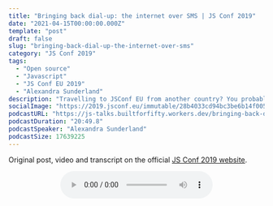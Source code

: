 ```yaml
---
title: "Bringing back dial-up: the internet over SMS | JS Conf 2019"
date: "2021-04-15T00:00:00.000Z"
template: "post"
draft: false
slug: "bringing-back-dial-up-the-internet-over-sms"
category: "JS Conf 2019"
tags:
  - "Open source"
  - "Javascript"
  - "JS Conf EU 2019"
  - "Alexandra Sunderland"
description: "Travelling to JSConf EU from another country? You probably had to pay an arm and a leg for a data roaming package on your phone. But there’s a better way! What if I told you that you could stay connected to the internet with a phone that can only send and receive text messages? In this talk we’ll build our own browser that makes all requests over SMS, so that next time you can forget about that fancy data package."
socialImage: "https://2019.jsconf.eu/immutable/28b4033cd94bc3be6b14f0058fef5bf6a15cc347/images/cms/alexandra-sunderland-f61603a4-1000-square.jpg"
podcastURL: "https://js-talks.builtforfifty.workers.dev/bringing-back-dial-up-the-internet-over-sms.mp3"
podcastDuration: "20:49.8"
podcastSpeaker: "Alexandra Sunderland"
podcastSize: 17639225
---
```


Original post, video and transcript on the official [JS Conf 2019 website](https://2019.jsconf.eu/alexandra-sunderland/bringing-back-dial-up-the-internet-over-sms.html).

<!-- End of podcast preview -->

<div style="text-align: center">
	<audio controls="controls">
		<source type="audio/mp3" src="https://js-talks.builtforfifty.workers.dev/bringing-back-dial-up-the-internet-over-sms.mp3"></source>
		<p>Your browser does not support the audio element.</p>
	</audio>
</div>